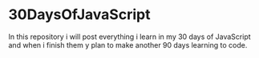 # 30DaysOfJavaScript
In this repository i will post everything i learn in my 30 days of JavaScript and when i finish them y plan to make another 90 days learning to code.
